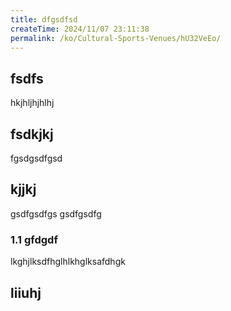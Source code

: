```yaml
---
title: dfgsdfsd
createTime: 2024/11/07 23:11:38
permalink: /ko/Cultural-Sports-Venues/hU32VeEo/
---
```


## fsdfs
hkjhljhjhlhj
## fsdkjkj

fgsdgsdfgsd

## kjjkj

gsdfgsdfgs
gsdfgsdfg

### 1.1 gfdgdf


lkghjlksdfhglhlkhglksafdhgk

## liiuhj

